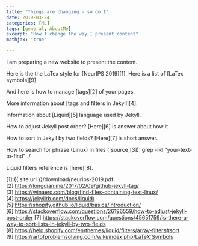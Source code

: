 ```yaml
---
title: "Things are changing - so do I"
date: 2019-03-24
categories: [ML]
tags: [general, AboutMe]
excerpt: "How I change the way I present content"
mathjax: "true"

---
```


I am preparing a new website to present the content.

Here is the the LaTex style for [NeurIPS 2019][1].
Here is a list of [LaTex symbols][9]
 
And here is how to manage [tags][2] of your pages.

More information about [tags and filters in Jekyll][4].

Information about [Liquid][5] language used by Jekyll.

How to adjust Jekyll post order? [Here][6] is answer about how it.

How  to sort in Jekyll by two fields? [Here][7] is short answer.

How to search for phrase (Linux) in files ([source][3]):
grep -iRl "your-text-to-find" ./

Liquid filters reference is [here][8].


[1]:{{ site.url }}/download/neurips-2019.pdf
[2]:https://longqian.me/2017/02/09/github-jekyll-tag/
[3]:https://winaero.com/blog/find-files-containing-text-linux/
[4]:https://jekyllrb.com/docs/liquid/
[5]:https://shopify.github.io/liquid/basics/introduction/
[6]:https://stackoverflow.com/questions/26196559/how-to-adjust-jekyll-post-order
[7]:https://stackoverflow.com/questions/45651759/is-there-a-way-to-sort-lists-in-jekyll-by-two-fields
[8]:https://help.shopify.com/en/themes/liquid/filters/array-filters#sort
[9]:https://artofproblemsolving.com/wiki/index.php/LaTeX:Symbols
